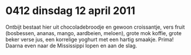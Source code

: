 # 0412 dinsdag 12 april 2011
Ontbijt bestaat hier uit chocoladebroodje en gewoon croissantje, vers fruit (bosbessen, ananas, mango, aardbeien, meloen), grote mok koffie, grote beker verse jus, een korrelige yoghurt met een hartig smaakje. Prima! Daarna even naar de Mississippi lopen en aan de slag.